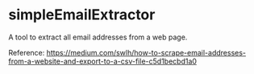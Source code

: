 # simpleEmailExtractor

A tool to extract all email addresses from a web page.

Reference: https://medium.com/swlh/how-to-scrape-email-addresses-from-a-website-and-export-to-a-csv-file-c5d1becbd1a0